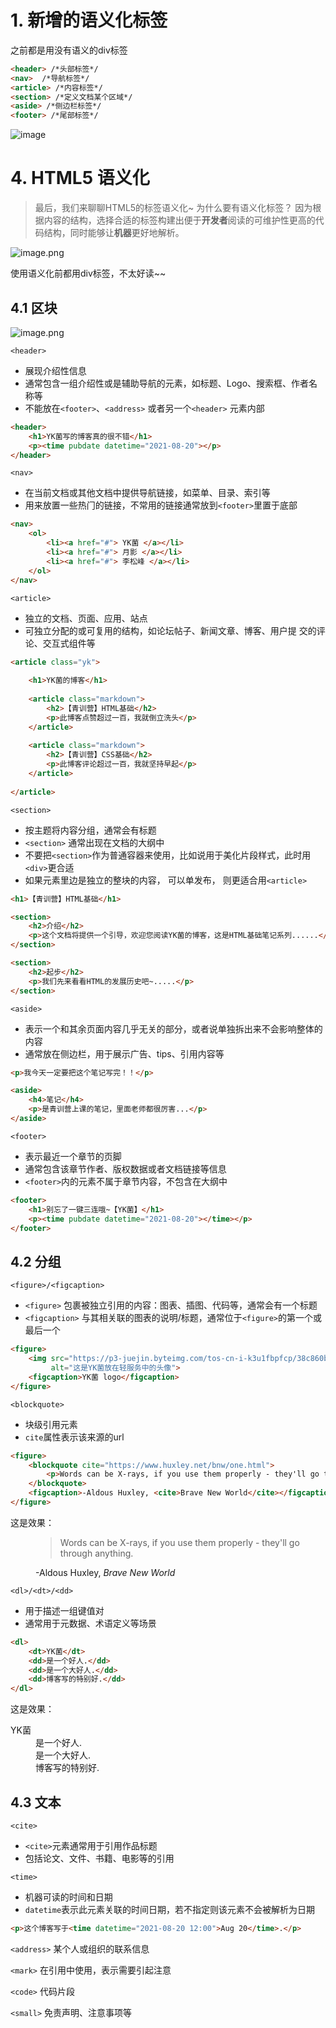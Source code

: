 
# 1. 新增的语义化标签
之前都是用没有语义的div标签

```HTML
<header> /*头部标签*/
<nav>  /*导航标签*/
<article> /*内容标签*/
<section> /*定义文档某个区域*/
<aside> /*侧边栏标签*/
<footer> /*尾部标签*/
```
![image](https://img-blog.csdnimg.cn/img_convert/75c628a5e44f78bbb992cbde8073e052.png)




# 4. HTML5 语义化


> 最后，我们来聊聊HTML5的标签语义化~ 为什么要有语义化标签？ 因为根据内容的结构，选择合适的标签构建出便于**开发者**阅读的可维护性更⾼的代码结构，同时能够让**机器**更好地解析。


![image.png](https://p6-juejin.byteimg.com/tos-cn-i-k3u1fbpfcp/b2b754646dfa442387b1e7b8d7c11e9e~tplv-k3u1fbpfcp-watermark.image)

使用语义化前都用div标签，不太好读~~



## 4.1 区块

![image.png](https://p9-juejin.byteimg.com/tos-cn-i-k3u1fbpfcp/222677bbc0eb4d12864e5c59c34e9c3c~tplv-k3u1fbpfcp-watermark.image)

`<header>`

- 展现介绍性信息
- 通常包含⼀组介绍性或是辅助导航的元素，如标题、Logo、搜索框、作者名称等
- 不能放在`<footer>`、`<address>` 或者另⼀个`<header>` 元素内部


```html
<header>
    <h1>YK菌写的博客真的很不错</h1>
    <p><time pubdate datetime="2021-08-20"></p>
</header>
```


`<nav>`
- 在当前⽂档或其他⽂档中提供导航链接，如菜单、目录、索引等
- ⽤来放置⼀些热⻔的链接，不常⽤的链接通常放到`<footer>`里置于底部

```html
<nav> 
    <ol> 
        <li><a href="#"> YK菌 </a></li> 
        <li><a href="#"> 月影 </a></li> 
        <li><a href="#"> 李松峰 </a></li> 
    </ol> 
</nav>
```


`<article>`
- 独⽴的⽂档、⻚⾯、应⽤、站点
- 可独⽴分配的或可复⽤的结构，如论坛帖⼦、新闻⽂章、博客、⽤户提
交的评论、交互式组件等


```html
<article class="yk">
    
    <h1>YK菌的博客</h1>
    
    <article class="markdown">
        <h2>【青训营】HTML基础</h2>
        <p>此博客点赞超过一百，我就倒立洗头</p>
    </article>
    
    <article class="markdown">
        <h2>【青训营】CSS基础</h2>
        <p>此博客评论超过一百，我就坚持早起</p>
    </article>
    
</article>
```



`<section>`
- 按主题将内容分组，通常会有标题
- `<section>` 通常出现在⽂档的⼤纲中
- 不要把`<section>`作为普通容器来使⽤，⽐如说⽤于美化⽚段样式，此时⽤`<div>`更合适
- 如果元素⾥边是独⽴的整块的内容， 可以单发布， 则更适合⽤`<article>`



```html
<h1>【青训营】HTML基础</h1>

<section>
    <h2>介绍</h2>
    <p>这个文档将提供一个引导，欢迎您阅读YK菌的博客，这是HTML基础笔记系列......</p>
</section>

<section>
    <h2>起步</h2>
    <p>我们先来看看HTML的发展历史吧~.....</p>
</section>
```




`<aside>`
- 表示⼀个和其余⻚⾯内容⼏乎⽆关的部分，或者说单独拆出来不会影响整体的内容
- 通常放在侧边栏，⽤于展示⼴告、tips、引⽤内容等



```html
<p>我今天一定要把这个笔记写完！！</p>

<aside>
    <h4>笔记</h4>
    <p>是青训营上课的笔记，里面老师都很厉害...</p>
</aside>
```





`<footer>`
- 表示最近⼀个章节的⻚脚
- 通常包含该章节作者、版权数据或者⽂档链接等信息
- `<footer>`内的元素不属于章节内容，不包含在⼤纲中



```html
<footer>
    <h1>别忘了一键三连哦~【YK菌】</h1>
    <p><time pubdate datetime="2021-08-20"></time></p>
</footer>
```



## 4.2 分组

`<figure>/<figcaption>`
- `<figure>` 包裹被独⽴引⽤的内容：图表、插图、代码等，通常会有⼀个标题
- `<figcaption>` 与其相关联的图表的说明/标题，通常位于`<figure>`的第⼀个或最后⼀个


```html
<figure>
    <img src="https://p3-juejin.byteimg.com/tos-cn-i-k3u1fbpfcp/38c860bc30174872adccbe9c7c04e4c7~tplv-k3u1fbpfcp-zoom-1.image" 
         alt="这是YK菌放在轻服务中的头像">
    <figcaption>YK菌 logo</figcaption>
</figure>
```



`<blockquote>`
- 块级引⽤元素
- `cite`属性表示该来源的url


```html
<figure>
    <blockquote cite="https://www.huxley.net/bnw/one.html">
        <p>Words can be X-rays, if you use them properly - they'll go through anything.</p>
    </blockquote>
    <figcaption>-Aldous Huxley, <cite>Brave New World</cite></figcaption>
</figure>
```
这是效果：
<figure>
    <blockquote cite="https://www.huxley.net/bnw/one.html">
        <p>Words can be X-rays, if you use them properly - they'll go through anything.</p>
    </blockquote>
    <figcaption>-Aldous Huxley, <cite>Brave New World</cite></figcaption>
</figure>


`<dl>/<dt>/<dd>`
- ⽤于描述⼀组键值对
- 通常⽤于元数据、术语定义等场景

```html
<dl>
    <dt>YK菌</dt>
    <dd>是一个好人.</dd>
    <dd>是一个大好人.</dd>
    <dd>博客写的特别好.</dd>
</dl>
```
这是效果：

<dl>
    <dt>YK菌</dt>
    <dd>是一个好人.</dd>
    <dd>是一个大好人.</dd>
    <dd>博客写的特别好.</dd>
</dl>

## 4.3 文本


`<cite>`
- `<cite>`元素通常⽤于引⽤作品标题
- 包括论⽂、⽂件、书籍、电影等的引⽤

`<time>`
- 机器可读的时间和⽇期
- `datetime`表示此元素关联的时间⽇期，若不指定则该元素不会被解析为⽇期


```html
<p>这个博客写于<time datetime="2021-08-20 12:00">Aug 20</time>.</p>
```


`<address>` 某个⼈或组织的联系信息

`<mark>` 在引⽤中使⽤，表示需要引起注意

`<code>` 代码⽚段

`<small>` 免责声明、注意事项等


